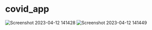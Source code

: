 # covid_app

![Screenshot 2023-04-12 141428](https://user-images.githubusercontent.com/111500135/231403581-269418bb-a08d-4ff1-af31-68da0e793064.png)
![Screenshot 2023-04-12 141449](https://user-images.githubusercontent.com/111500135/231403611-2cb574c0-2618-40d7-a3f9-e72936099114.png)
